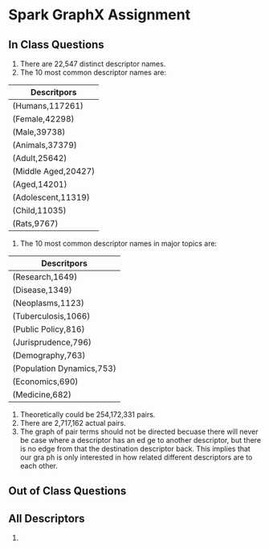 # Spark GraphX Assignment  

## In Class Questions
1. There are 22,547 distinct descriptor names.
1. The 10 most common descriptor names are:

| Descritpors        |
|--------------------|
|(Humans,117261)     |
|(Female,42298)      |
|(Male,39738)        |
|(Animals,37379)     | 
|(Adult,25642)		 |
|(Middle Aged,20427) |
|(Aged,14201) 		 |
|(Adolescent,11319)  |
|(Child,11035)		 |
|(Rats,9767)		 |

1. The 10 most common descriptor names in major topics are:

| Descritpors        	   |
|--------------------------|
|(Research,1649)     	   |
|(Disease,1349)      	   |
|(Neoplasms,1123)    	   |
|(Tuberculosis,1066) 	   |
|(Public Policy,816)	   |
|(Jurisprudence,796) 	   |
|(Demography,763)		   |
|(Population Dynamics,753) |
|(Economics,690)  		   |
|(Medicine,682)		 	   |

1. Theoretically could be 254,172,331  pairs.
1. There are 2,717,162  actual pairs.
1. The graph of pair terms should not be directed becuase there will never be case where a descriptor has an ed    ge to another descriptor, but there is no edge from that the destination descriptor back. This implies that our gra    ph is only interested in how related different descriptors are to each other.


## Out of Class Questions

## All Descriptors

1.


